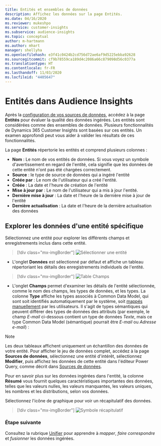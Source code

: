 ```yaml
---
title: Entités et ensembles de données
description: Affichez les données sur la page Entités.
ms.date: 04/16/2020
ms.reviewer: mukeshpo
ms.service: customer-insights
ms.subservice: audience-insights
ms.topic: conceptual
author: m-hartmann
ms.author: mhart
manager: shellyha
ms.openlocfilehash: e3f41c0424b2cd756d72ae6af9d5225ebba92628
ms.sourcegitcommit: cf9b78559ca189d4c2086a66c879098d56c0377a
ms.translationtype: HT
ms.contentlocale: fr-FR
ms.lasthandoff: 11/03/2020
ms.locfileid: "4405647"
---
```

# <a name="entities-in-audience-insights"></a>Entités dans Audience Insights

Après la [configuration de vos sources de données](data-sources.md), accédez à la page **Entités** pour évaluer la qualité des données ingérées. Les entités sont considérées comme des ensembles de données. Plusieurs fonctionnalités de Dynamics 365 Customer Insights sont basées sur ces entités. Un examen approfondi peut vous aider à valider les résultats de ces fonctionnalités.

La page **Entités** répertorie les entités et comprend plusieurs colonnes :

- **Nom** : Le nom de vos entités de données. Si vous voyez un symbole d'avertissement en regard de l'entité, cela signifie que les données de cette entité n'ont pas été chargées correctement.
- **Source** : le type de source de données qui a ingéré l'entité
- **Créée par** : Le nom de l'utilisateur qui a créé l'entité.
- **Créée** : La date et l'heure de création de l'entité
- **Mise à jour par** : Le nom de l'utilisateur qui a mis à jour l'entité.
- **Dernière mise à jour** : La date et l'heure de la dernière mise à jour de l'entité
- **Dernière actualisation** : La date et l'heure de la dernière actualisation des données

## <a name="exploring-a-specific-entitys-data"></a>Explorer les données d'une entité spécifique

Sélectionnez une entité pour explorer les différents champs et enregistrements inclus dans cette entité.

> [!div class="mx-imgBorder"]
> ![Sélectionner une entité](media/data-manager-entities-data.png "Sélectionner une entité")

- L'onglet **Données** est sélectionné par défaut et affiche un tableau répertoriant les détails des enregistrements individuels de l'entité.

> [!div class="mx-imgBorder"]
> ![Table Champs](media/data-manager-entities-fields.PNG "Table Champs")

- L'onglet **Champs** permet d'examiner les détails de l'entité sélectionnée, comme le nom des champs, les types de données, et les types. La colonne **Type** affiche les types associés à Common Data Model, qui sont soit identifiés automatiquement par le système, soit [mappés manuellement](map-entities.md) par les utilisateurs. Il s'agit de types sémantiques qui peuvent différer des types de données des attributs (par exemple, le champ *E-mail* ci-dessous contient un type de données *Texte*, mais ce type Common Data Model (sémantique) pourrait être *E-mail* ou *Adresse e-mail*) :

> [!NOTE]
> Les deux tableaux affichent uniquement un échantillon des données de votre entité. Pour afficher le jeu de données complet, accédez à la page **Sources de données**, sélectionnez une entité d'intérêt, sélectionnez **Modifier**, puis affichez les données de cette entité dans l'éditeur Power Query, comme décrit dans [Sources de données](data-sources.md).

Pour en savoir plus sur les données ingérées dans l'entité, la colonne **Résumé** vous fournit quelques caractéristiques importantes des données, telles que les valeurs nulles, les valeurs manquantes, les valeurs uniques, les nombres et les distributions, selon vos données.

Sélectionnez l'icône de graphique pour voir un récapitulatif des données.

> [!div class="mx-imgBorder"]
> ![Symbole récapitulatif](media/data-manager-entities-summary.png "Table Résumé des données")

### <a name="next-step"></a>Étape suivante

Consultez la rubrique [Unifier](data-unification.md) pour apprendre à *mapper*, *faire correspondre* et *fusionner* les données ingérées.
